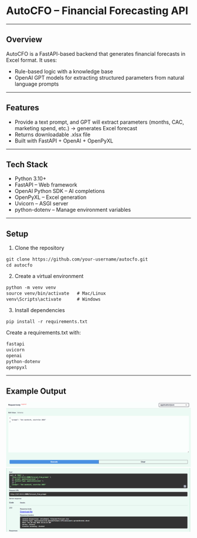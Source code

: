 # AutoCFO – Financial Forecasting API

---

## Overview

AutoCFO is a FastAPI-based backend that generates financial forecasts in Excel format.
It uses:
- Rule-based logic with a knowledge base
- OpenAI GPT models for extracting structured parameters from natural language prompts

---

## Features
- Provide a text prompt, and GPT will extract parameters (months, CAC, marketing spend, etc.) → generates Excel forecast
- Returns downloadable .xlsx file
- Built with FastAPI + OpenAI + OpenPyXL

---

## Tech Stack
- Python 3.10+
- FastAPI – Web framework
- OpenAI Python SDK – AI completions
- OpenPyXL – Excel generation
- Uvicorn – ASGI server
- python-dotenv – Manage environment variables

---

## Setup
1. Clone the repository
```
git clone https://github.com/your-username/autocfo.git
cd autocfo
```
2. Create a virtual environment
```
python -m venv venv
source venv/bin/activate   # Mac/Linux
venv\Scripts\activate      # Windows
```
3. Install dependencies
```
pip install -r requirements.txt
```
Create a requirements.txt with:
```
fastapi
uvicorn
openai
python-dotenv
openpyxl
```

---

## Example Output
![alt text](images/image.png)  
![alt text](images/image-1.png)